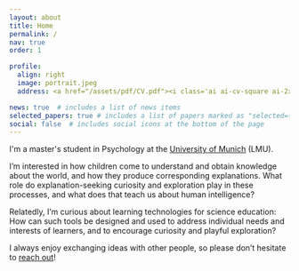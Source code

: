 ```yaml
---
layout: about
title: Home
permalink: /
nav: true
order: 1

profile:
  align: right
  image: portrait.jpeg
  address: <a href="/assets/pdf/CV.pdf"><i class='ai ai-cv-square ai-2x'></i></a> <a href="mailto:adaniabutto@gmail.com"><i class='fas fa-envelope fa-2x'></i></a> <a href="https://github.com/adaniabutto"><i class='fab fa-github fa-2x'></i></a><br><br>adaniabutto[at]gmail[dot]com

news: true  # includes a list of news items
selected_papers: true # includes a list of papers marked as "selected={true}"
social: false  # includes social icons at the bottom of the page
---
```

I'm a master's student in Psychology at the <a href="https://www.lmu.de/en/about-lmu/index.html">University of Munich</a> (LMU).

I’m interested in how children come to understand and obtain knowledge about the world, and how they produce corresponding explanations. What role do explanation-seeking curiosity and exploration play in these processes, and what does that teach us about human intelligence?

Relatedly, I’m curious about learning technologies for science education: How can such tools be designed and used to address individual needs and interests of learners, and to encourage curiosity and playful exploration?

I always enjoy exchanging ideas with other people, so please don’t hesitate to <a href="mailto:adaniabutto@gmail.com">reach out</a>!

